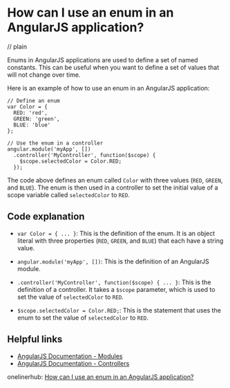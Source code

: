 # How can I use an enum in an AngularJS application?
// plain

Enums in AngularJS applications are used to define a set of named constants. This can be useful when you want to define a set of values that will not change over time.

Here is an example of how to use an enum in an AngularJS application:

```
// Define an enum
var Color = {
  RED: 'red',
  GREEN: 'green',
  BLUE: 'blue'
};

// Use the enum in a controller
angular.module('myApp', [])
  .controller('MyController', function($scope) {
    $scope.selectedColor = Color.RED;
  });
```

The code above defines an enum called `Color` with three values (`RED`, `GREEN`, and `BLUE`). The enum is then used in a controller to set the initial value of a scope variable called `selectedColor` to `RED`.

## Code explanation


- `var Color = { ... }`: This is the definition of the enum. It is an object literal with three properties (`RED`, `GREEN`, and `BLUE`) that each have a string value.

- `angular.module('myApp', [])`: This is the definition of an AngularJS module.

- `.controller('MyController', function($scope) { ... }`: This is the definition of a controller. It takes a `$scope` parameter, which is used to set the value of `selectedColor` to `RED`.

- `$scope.selectedColor = Color.RED;`: This is the statement that uses the enum to set the value of `selectedColor` to `RED`.

## Helpful links

- [AngularJS Documentation - Modules](https://docs.angularjs.org/guide/module)
- [AngularJS Documentation - Controllers](https://docs.angularjs.org/guide/controller)

onelinerhub: [How can I use an enum in an AngularJS application?](https://onelinerhub.com/angularjs/how-can-i-use-an-enum-in-an-angularjs-application)